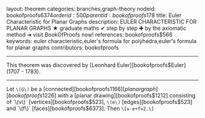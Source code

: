 layout: theorem
categories: branches,graph-theory
nodeid: bookofproofs$6374
orderid: 500
parentid: bookofproofs$178
title: Euler Characteristic for Planar Graphs
description: EULER CHARACTERISTIC FOR PLANAR GRAPHS ★ graduate maths ✔ step by step ✚ by the axiomatic method ➜ visit BookOfProofs now!
references: bookofproofs$566
keywords: euler characteristic,euler's formula for polyhedra,euler's formula for planar graphs
contributors: bookofproofs


---
This theorem was discovered by [Leonhard Euler][bookofproofs$Euler] (1707 - 1783).

---

Let `\(G\)` be a [connected][bookofproofs$1166] [planar graph][bookofproofs$1226] with a [planar drawing][bookofproofs$1212] consisting of `\(v\)` [vertices][bookofproofs$523], `\(e\)` [edges][bookofproofs$523] and `\(f\)` [faces][bookofproofs$6373]. Then 
`\[v-e+f=2.\]`
